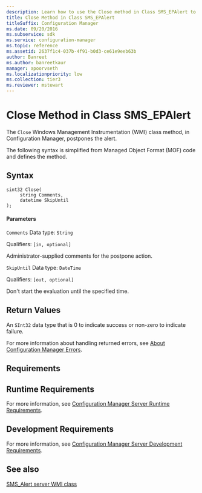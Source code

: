 ```yaml
---
description: Learn how to use the Close method in Class SMS_EPAlert to postpone the alert.
title: Close Method in Class SMS_EPAlert
titleSuffix: Configuration Manager
ms.date: 09/20/2016
ms.subservice: sdk
ms.service: configuration-manager
ms.topic: reference
ms.assetid: 2637f1c4-037b-4f91-b0d3-ce61e9eeb63b
author: Banreet
ms.author: banreetkaur
manager: apoorvseth
ms.localizationpriority: low
ms.collection: tier3
ms.reviewer: mstewart
---
```

# Close Method in Class SMS_EPAlert
The `Close` Windows Management Instrumentation (WMI) class method, in Configuration Manager, postpones the alert.

 The following syntax is simplified from Managed Object Format (MOF) code and defines the method.

## Syntax

```
sint32 Close(
     string Comments,
     datetime SkipUntil
);
```

#### Parameters
 `Comments`
 Data type: `String`

 Qualifiers: `[in, optional]`

 Administrator-supplied comments for the postpone action.

 `SkipUntil`
 Data type: `DateTime`

 Qualifiers: `[out, optional]`

 Don't start the evaluation until the specified time.

## Return Values
 An  `SInt32` data type that is 0 to indicate success or non-zero to indicate failure.

 For more information about handling returned errors, see [About Configuration Manager Errors](../../../../../develop/core/understand/about-configuration-manager-errors.md).

## Requirements

## Runtime Requirements
 For more information, see [Configuration Manager Server Runtime Requirements](../../../../../develop/core/reqs/server-runtime-requirements.md).

## Development Requirements
 For more information, see [Configuration Manager Server Development Requirements](../../../../../develop/core/reqs/server-development-requirements.md).

## See also

[SMS_Alert server WMI class](sms_alert-server-wmi-class.md)

